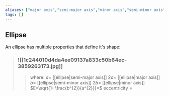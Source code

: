 ```yaml
---
aliases: ["major axis","semi-major axis","minor axis","semi-minor axis","eccentricity"]
tags: []
---
```


## Ellipse

An ellipse has multiple properties that define it's shape:

> ### ![[1c244010d4da4ee09137a833c50b64ec-3859263173.jpg]]
>> where:
>> $a=$ [[ellipse|semi-major axis]] 
>> $2a=$ [[ellipse|major axis]] 
>> $b=$ [[ellipse|semi-minor axis]] 
>> $2b=$ [[ellipse|minor axis]] 
>> $E=\sqrt{1- \frac{b^{2}}{a^{2}}}=$ eccentricity 
>> $=$
